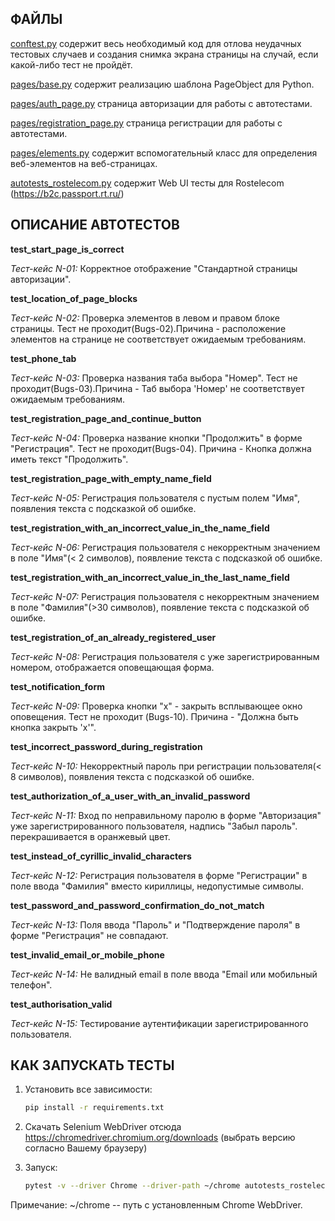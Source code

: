 ФАЙЛЫ
-----

[conftest.py](conftest.py) содержит весь необходимый код для отлова неудачных тестовых случаев и создания снимка экрана
страницы на случай, если какой-либо тест не пройдёт.

[pages/base.py](pages/base.py) содержит реализацию шаблона PageObject для Python.

[pages/auth_page.py](pages/auth_page.py) страница авторизации для работы с автотестами.

[pages/registration_page.py](pages/registration_page.py) страница регистрации для работы с автотестами.

[pages/elements.py](pages/elements.py) содержит вспомогательный класс для определения веб-элементов на веб-страницах.

[autotests_rostelecom.py](autotests_rostelecom.py) содержит Web UI тесты для Rostelecom (https://b2c.passport.rt.ru/)


ОПИСАНИЕ АВТОТЕСТОВ
-----
**test_start_page_is_correct**

_Тест-кейс N-01:_ Корректное отображение "Стандартной страницы авторизации".


**test_location_of_page_blocks**

_Тест-кейс N-02:_ Проверка элементов в левом и правом блоке страницы.
Тест не проходит(Bugs-02).Причина - расположение элементов на странице не соответствует ожидаемым требованиям.


**test_phone_tab**

_Тест-кейс N-03:_ Проверка названия таба выбора "Номер".
Тест не проходит(Bugs-03).Причина - Таб выбора 'Номер' не соответствует ожидаемым требованиям.


**test_registration_page_and_continue_button**

_Тест-кейс N-04:_ Проверка название кнопки "Продолжить" в форме "Регистрация".
Тест не проходит(Bugs-04). Причина - Кнопка должна иметь текст "Продолжить".


**test_registration_page_with_empty_name_field**

_Тест-кейс N-05:_ Регистрация пользователя с пустым полем "Имя", появления текста с подсказкой об ошибке.


**test_registration_with_an_incorrect_value_in_the_name_field**

_Тест-кейс N-06:_ Регистрация пользователя с некорректным значением в поле "Имя"(< 2 символов), появление текста с подсказкой об ошибке.


**test_registration_with_an_incorrect_value_in_the_last_name_field**

_Тест-кейс N-07:_ Регистрация пользователя с некорректным значением в поле "Фамилия"(>30 символов), появление текста с подсказкой об ошибке.


**test_registration_of_an_already_registered_user**

_Тест-кейс N-08:_ Регистрация пользователя с уже зарегистрированным номером, отображается оповещающая форма.


**test_notification_form**

_Тест-кейс N-09:_ Проверка кнопки "х" - закрыть всплывающее окно оповещения.
Тест не проходит (Bugs-10). Причина - "Должна быть кнопка закрыть 'х'".


**test_incorrect_password_during_registration**

_Тест-кейс N-10:_ Некорректный пароль при регистрации пользователя(< 8 символов), появления текста с подсказкой об ошибке.


**test_authorization_of_a_user_with_an_invalid_password**

_Тест-кейс N-11:_ Вход по неправильному паролю в форме "Авторизация" уже зарегистрированного пользователя, надпись "Забыл пароль".
перекрашивается в оранжевый цвет.


**test_instead_of_cyrillic_invalid_characters**

_Тест-кейс N-12:_ Регистрация пользователя в форме "Регистрации" в поле ввода "Фамилия" вместо кириллицы, недопустимые символы.


**test_password_and_password_confirmation_do_not_match**

_Тест-кейс N-13:_ Поля ввода "Пароль" и "Подтверждение пароля" в форме "Регистрация" не совпадают.


**test_invalid_email_or_mobile_phone**

_Тест-кейс N-14:_ Не валидный email в поле ввода "Email или мобильный телефон".


**test_authorisation_valid**

_Тест-кейс N-15:_ Тестирование аутентификации зарегистрированного пользователя.



КАК ЗАПУСКАТЬ ТЕСТЫ
----------------

1) Установить все зависимости:

    ```bash
    pip install -r requirements.txt
    ```

2) Скачать Selenium WebDriver отсюда https://chromedriver.chromium.org/downloads (выбрать версию согласно Вашему браузеру)

3) Запуск:

    ```bash
    pytest -v --driver Chrome --driver-path ~/chrome autotests_rostelecom.py
    ```

Примечание:
~/chrome -- путь с установленным Chrome WebDriver.